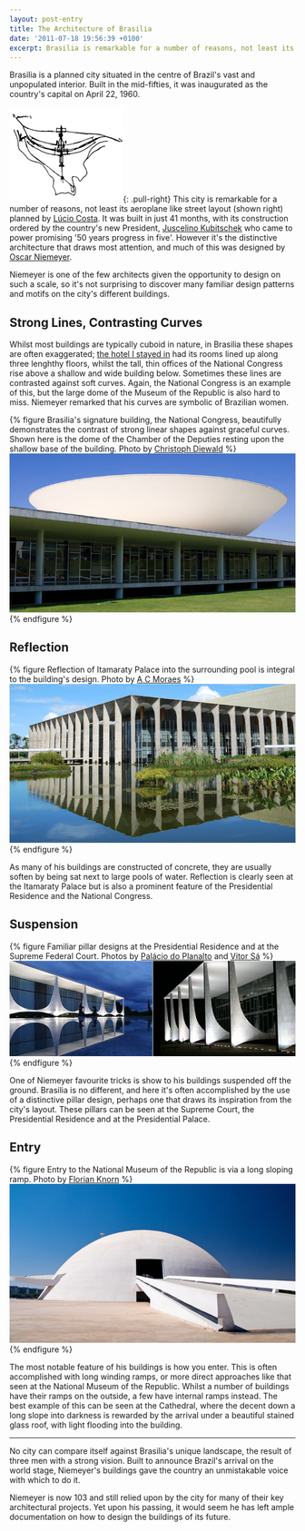 ```yaml
---
layout: post-entry
title: The Architecture of Brasilia
date: '2011-07-18 19:56:39 +0100'
excerpt: Brasilia is remarkable for a number of reasons, not least its aeroplane like street layout planned by Lúcio Costa. However it's the distinctive architecture that draws most attention, and much of this was designed by Oscar Niemeyer. Few architects are given the opportunity to design on such a scale, so it's unsurprising that I recognised many familiar patterns and motifs appearing throughout the city's many different buildings.
---
```

Brasilia is a planned city situated in the centre of Brazil's vast and unpopulated interior. Built in the mid-fifties, it was inaugurated as the country's capital on April 22, 1960.

![Sketched plan of Brasilia](/assets/images/2011/07/brasilia_plan.png){: .pull-right} This city is remarkable for a number of reasons, not least its aeroplane like street layout (shown right) planned by [Lúcio Costa][1]. It was built in just 41 months, with its construction ordered by the country's new President, [Juscelino Kubitschek][2] who came to power promising '50 years progress in five'. However it's the distinctive architecture that draws most attention, and much of this was designed by [Oscar Niemeyer][3].

Niemeyer is one of the few architects given the opportunity to design on such a scale, so it's not surprising to discover many familiar design patterns and motifs on the city's different buildings.

## Strong Lines, Contrasting Curves
Whilst most buildings are typically cuboid in nature, in Brasilia these shapes are often exaggerated; [the hotel I stayed in][4] had its rooms lined up along three lenghthy floors, whilst the tall, thin offices of the National Congress rise above a shallow and wide building below. Sometimes these lines are contrasted against soft curves. Again, the National Congress is an example of this, but the large dome of the Museum of the Republic is also hard to miss. Niemeyer remarked that his curves are symbolic of Brazilian women.

{% figure Brasilia's signature building, the National Congress, beautifully demonstrates the contrast of strong linear shapes against graceful curves. Shown here is the dome of the Chamber of the Deputies resting upon the shallow base of the building. Photo by <a href="http://flickr.com/photos/chris_diewald/2656782975/">Christoph Diewald</a> %}
![](/assets/images/2011/07/brasilia_lines.jpg)
{% endfigure %}

## Reflection
{% figure Reflection of Itamaraty Palace into the surrounding pool is integral to the building's design. Photo by <a href="http://flickr.com/photos/acmoraes/2488214984/">A C Moraes</a> %}
![](/assets/images/2011/07/brasilia_reflection.jpg)
{% endfigure %}

As many of his buildings are constructed of concrete, they are usually soften by being sat next to large pools of water. Reflection is clearly seen at the Itamaraty Palace but is also a prominent feature of the Presidential Residence and the National Congress.

## Suspension
{% figure Familiar pillar designs at the Presidential Residence and at the Supreme Federal Court. Photos by <a href="http://info.planalto.gov.br/exec/inf_fotografiagrande.cfm?foto=05042006P00028">Palácio do Planalto</a> and <a href="http://flickr.com/photos/19967853@N00/18391299">Vitor Sá</a> %}
![](/assets/images/2011/07/brasilia_suspension.jpg)
{% endfigure %}

One of Niemeyer favourite tricks is show to his buildings suspended off the ground. Brasilia is no different, and here it's often accomplished by the use of a distinctive pillar design, perhaps one that draws its inspiration from the city's layout. These pillars can be seen at the Supreme Court, the Presidential Residence and at the Presidential Palace.

## Entry
{% figure Entry to the National Museum of the Republic is via a long sloping ramp. Photo by <a href="http://flickr.com/photos/el_floz/1424610618/">Florian Knorn</a> %}
![](/assets/images/2011/07/brasilia_entry.jpg)
{% endfigure %}

The most notable feature of his buildings is how you enter. This is often accomplished with long winding ramps, or more direct approaches like that seen at the National Museum of the Republic. Whilst a number of buildings have their ramps on the outside, a few have internal ramps instead. The best example of this can be seen at the Cathedral, where the decent down a long slope into darkness is rewarded by the arrival under a beautiful stained glass roof, with light flooding into the building.

* * *

No city can compare itself against Brasilia's unique landscape, the result of three men with a strong vision. Built to announce Brazil's arrival on the world stage, Niemeyer's buildings gave the country an unmistakable voice with which to do it.

Niemeyer is now 103 and still relied upon by the city for many of their key architectural projects. Yet upon his passing, it would seem he has left ample documentation on how to design the buildings of its future.

[1]: http://en.wikipedia.org/wiki/Lucio_Costa
[2]: http://en.wikipedia.org/wiki/Juscelino_Kubitschek
[3]: http://en.wikipedia.org/wiki/Oscar_Niemeyer
[4]: /2011/03/brasilia_palace_hotel/